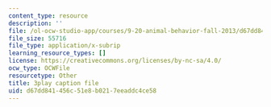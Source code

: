 ```yaml
---
content_type: resource
description: ''
file: /ol-ocw-studio-app/courses/9-20-animal-behavior-fall-2013/d67dd841456c51e8b0217eeaddc4ce58_472240.vtt
file_size: 55716
file_type: application/x-subrip
learning_resource_types: []
license: https://creativecommons.org/licenses/by-nc-sa/4.0/
ocw_type: OCWFile
resourcetype: Other
title: 3play caption file
uid: d67dd841-456c-51e8-b021-7eeaddc4ce58
---
```

